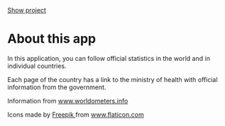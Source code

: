 <a href="https://covid-19-vc.firebaseapp.com/" target="_blank" rel="noopener noreferrer">Show project</a>

<h1>About this app</h1>
<p>In this application, you can follow official statistics in the world and in individual countries.</p>
<p>Each page of the country has a link to the ministry of health with official information from the government.</p>

<p>Information from 
  <a href="https://www.worldometers.info/"
    target="_blank"
    rel="noopener noreferrer"
    > www.worldometers.info</a>
</p>
<p>Icons made by 
  <a href="https://www.flaticon.com/authors/freepik" 
    title="Freepik"
    target="_blank"
    rel="noopener noreferrer"
    > Freepik </a> 
  from  
  <a href="https://www.flaticon.com/" 
    title="Flaticon"
    target="_blank"
    rel="noopener noreferrer"
    > www.flaticon.com </a>
</p>
